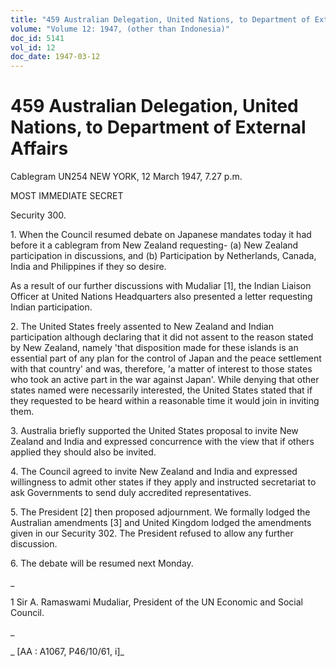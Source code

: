 ```yaml
---
title: "459 Australian Delegation, United Nations, to Department of External Affairs"
volume: "Volume 12: 1947, (other than Indonesia)"
doc_id: 5141
vol_id: 12
doc_date: 1947-03-12
---
```


# 459 Australian Delegation, United Nations, to Department of External Affairs

Cablegram UN254 NEW YORK, 12 March 1947, 7.27 p.m.

MOST IMMEDIATE SECRET

Security 300.

1\. When the Council resumed debate on Japanese mandates today it had before it a cablegram from New Zealand requesting- (a) New Zealand participation in discussions, and (b) Participation by Netherlands, Canada, India and Philippines if they so desire.

As a result of our further discussions with Mudaliar [1], the Indian Liaison Officer at United Nations Headquarters also presented a letter requesting Indian participation.

2\. The United States freely assented to New Zealand and Indian participation although declaring that it did not assent to the reason stated by New Zealand, namely 'that disposition made for these islands is an essential part of any plan for the control of Japan and the peace settlement with that country' and was, therefore, 'a matter of interest to those states who took an active part in the war against Japan'. While denying that other states named were necessarily interested, the United States stated that if they requested to be heard within a reasonable time it would join in inviting them.

3\. Australia briefly supported the United States proposal to invite New Zealand and India and expressed concurrence with the view that if others applied they should also be invited.

4\. The Council agreed to invite New Zealand and India and expressed willingness to admit other states if they apply and instructed secretariat to ask Governments to send duly accredited representatives.

5\. The President [2] then proposed adjournment. We formally lodged the Australian amendments [3] and United Kingdom lodged the amendments given in our Security 302. The President refused to allow any further discussion.

6\. The debate will be resumed next Monday.

_

1 Sir A. Ramaswami Mudaliar, President of the UN Economic and Social Council.

_

_ [AA : A1067, P46/10/61, i]_
